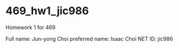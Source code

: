 # 469_hw1_jic986
Homework 1 for 469

Full name: Jun-yong Choi
preferred name: Isaac Choi
NET ID: jic986
